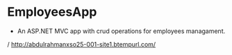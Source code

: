 # EmployeesApp

* An ASP.NET MVC app with crud operations for employees managament.

/  http://abdulrahmanxso25-001-site1.btempurl.com/
